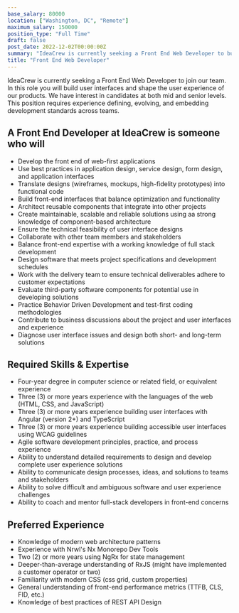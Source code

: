 ```yaml
---
base_salary: 80000
location: ["Washington, DC", "Remote"]
maximum_salary: 150000
position_type: "Full Time"
draft: false
post_date: 2022-12-02T00:00:00Z
summary: "IdeaCrew is currently seeking a Front End Web Developer to build user interfaces and shape the user experience of our products."
title: "Front End Web Developer"
---
```


IdeaCrew is currently seeking a Front End Web Developer to join our team. In this role you will build user interfaces and shape the user experience of our products. We have interest in candidates at both mid and senior levels. This position requires experience defining, evolving, and embedding development standards across teams.

## A Front End Developer at IdeaCrew is someone who will

- Develop the front end of web-first applications
- Use best practices in application design, service design, form design, and application interfaces
- Translate designs (wireframes, mockups, high-fidelity prototypes) into functional code
- Build front-end interfaces that balance optimization and functionality
- Architect reusable components that integrate into other projects
- Create maintainable, scalable and reliable solutions using aa strong knowledge of component-based architecture
- Ensure the technical feasibility of user interface designs
- Collaborate with other team members and stakeholders
- Balance front-end expertise with a working knowledge of full stack development
- Design software that meets project specifications and development schedules
- Work with the delivery team to ensure technical deliverables adhere to customer expectations
- Evaluate third-party software components for potential use in developing solutions
- Practice Behavior Driven Development and test-first coding methodologies
- Contribute to business discussions about the project and user interfaces and experience
- Diagnose user interface issues and design both short- and long-term solutions

## Required Skills & Expertise

- Four-year degree in computer science or related field, or equivalent experience
- Three (3) or more years experience with the languages of the web (HTML, CSS, and JavaScript)
- Three (3) or more years experience building user interfaces with Angular (version 2+) and TypeScript
- Three (3) or more years experience building accessible user interfaces using WCAG guidelines
- Agile software development principles, practice, and process experience
- Ability to understand detailed requirements to design and develop complete user experience solutions
- Ability to communicate design processes, ideas, and solutions to teams and stakeholders
- Ability to solve difficult and ambiguous software and user experience challenges
- Ability to coach and mentor full-stack developers in front-end concerns

## Preferred Experience

- Knowledge of modern web architecture patterns
- Experience with Nrwl's Nx Monorepo Dev Tools
- Two (2) or more years using NgRx for state management
- Deeper-than-average understanding of RxJS (might have implemented a customer operator or two)
- Familiarity with modern CSS (css grid, custom properties)
- General understanding of front-end performance metrics (TTFB, CLS, FID, etc.)
- Knowledge of best practices of REST API Design
